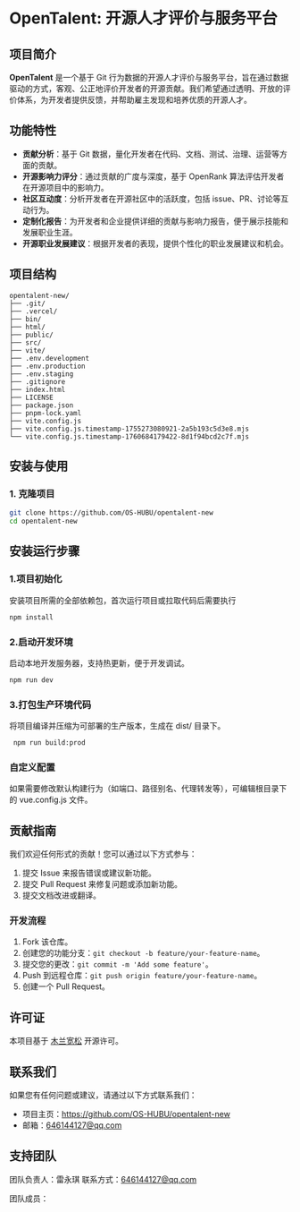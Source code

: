 # OpenTalent: 开源人才评价与服务平台

## 项目简介

**OpenTalent** 是一个基于 Git 行为数据的开源人才评价与服务平台，旨在通过数据驱动的方式，客观、公正地评价开发者的开源贡献。我们希望通过透明、开放的评价体系，为开发者提供反馈，并帮助雇主发现和培养优质的开源人才。

## 功能特性

- **贡献分析**：基于 Git 数据，量化开发者在代码、文档、测试、治理、运营等方面的贡献。
- **开源影响力评分**：通过贡献的广度与深度，基于 OpenRank 算法评估开发者在开源项目中的影响力。
- **社区互动度**：分析开发者在开源社区中的活跃度，包括 issue、PR、讨论等互动行为。
- **定制化报告**：为开发者和企业提供详细的贡献与影响力报告，便于展示技能和发展职业生涯。
- **开源职业发展建议**：根据开发者的表现，提供个性化的职业发展建议和机会。

## 项目结构

```plaintext
opentalent-new/
├── .git/
├── .vercel/
├── bin/
├── html/
├── public/
├── src/
├── vite/
├── .env.development
├── .env.production
├── .env.staging
├── .gitignore
├── index.html
├── LICENSE
├── package.json
├── pnpm-lock.yaml
├── vite.config.js
├── vite.config.js.timestamp-1755273080921-2a5b193c5d3e8.mjs
└── vite.config.js.timestamp-1760684179422-8d1f94bcd2c7f.mjs
```


## 安装与使用

### 1. 克隆项目

```bash
git clone https://github.com/OS-HUBU/opentalent-new
cd opentalent-new
```

## 安装运行步骤

### 1.项目初始化

安装项目所需的全部依赖包，首次运行项目或拉取代码后需要执行
```bash
npm install
```
### 2.启动开发环境
启动本地开发服务器，支持热更新，便于开发调试。
```bash
npm run dev
```

### 3.打包生产环境代码

将项目编译并压缩为可部署的生产版本，生成在 dist/ 目录下。
```bash
 npm run build:prod
```

### 自定义配置
如果需要修改默认构建行为（如端口、路径别名、代理转发等），可编辑根目录下的 vue.config.js 文件。

## 贡献指南

我们欢迎任何形式的贡献！您可以通过以下方式参与：

1. 提交 Issue 来报告错误或建议新功能。
2. 提交 Pull Request 来修复问题或添加新功能。
3. 提交文档改进或翻译。

### 开发流程

1. Fork 该仓库。
2. 创建您的功能分支：`git checkout -b feature/your-feature-name`。
3. 提交您的更改：`git commit -m 'Add some feature'`。
4. Push 到远程仓库：`git push origin feature/your-feature-name`。
5. 创建一个 Pull Request。

## 许可证

本项目基于 [木兰宽松](http://license.coscl.org.cn/MulanPSL2) 开源许可。

## 联系我们

如果您有任何问题或建议，请通过以下方式联系我们：

- 项目主页：https://github.com/OS-HUBU/opentalent-new
- 邮箱：646144127@qq.com

## 支持团队

团队负责人：雷永琪	联系方式：646144127@qq.com

团队成员：
